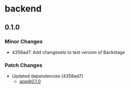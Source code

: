 # backend

## 0.1.0
### Minor Changes

- 4358ad7: Add changesets to test version of Backstage

### Patch Changes

- Updated dependencies [4358ad7]
  - app@0.1.0
